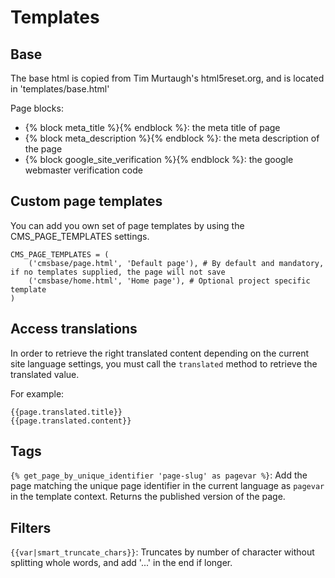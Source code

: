 Templates
=========

Base
----

The base html is copied from Tim Murtaugh's html5reset.org, and is located in 'templates/base.html'

Page blocks:

- {% block meta_title %}{% endblock %}: the meta title of page
- {% block meta_description %}{% endblock %}: the meta description of the page
- {% block google_site_verification %}{% endblock %}: the google webmaster verification code

Custom page templates
---------------------

You can add you own set of page templates by using the CMS_PAGE_TEMPLATES settings.

	CMS_PAGE_TEMPLATES = (
		('cmsbase/page.html', 'Default page'), # By default and mandatory, if no templates supplied, the page will not save
		('cmsbase/home.html', 'Home page'), # Optional project specific template
	)
	
	
Access translations
-------------------

In order to retrieve the right translated content depending on the current site language settings, you must call the `translated` method to retrieve the translated value.

For example:

	{{page.translated.title}}
	{{page.translated.content}}
	
	
Tags
----

`{% get_page_by_unique_identifier 'page-slug' as pagevar %}`: Add the page matching the unique page identifier in the current language as `pagevar` in the template context. Returns the published version of the page.


Filters
-------

`{{var|smart_truncate_chars}}`: Truncates by number of character without splitting whole words, and add '...' in the end if longer. 